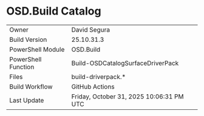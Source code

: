 ﻿# OSD.Build Catalog

| | |
|-|-|
| Owner | David Segura |
| Build Version | 25.10.31.3 |
| PowerShell Module | OSD.Build |
| PowerShell Function | Build-OSDCatalogSurfaceDriverPack |
| Files | build-driverpack.* |
| Build Workflow | GitHub Actions |
| Last Update | Friday, October 31, 2025 10:06:31 PM UTC |
